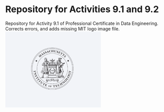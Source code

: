 # Repository for Activities 9.1 and 9.2
Repository for Activity 9.1 of  Professional Certificate in Data Engineering. 
Corrects errors, and adds missing MIT logo image file.     
<img src= "./MIT.png" width='300'/>   

